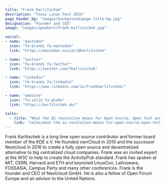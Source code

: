 ```yaml
---
title: "Frank Karlitschek"
description: "Texas Linux Fest 2024"
page_header_bg: "images/background/page-title-bg.jpg"
designation: "Founder and CEO"
image: "images/speakers/frank-karlitschek.jpg"

social:
- name: "mastodon"
  icon: "fa-brands fa-mastodon"
  link: "https://mastodon.social/@Karlitschek"

- name: "twitter"
  icon: "fa-brands fa-twitter"
  link: "https://twitter.com/fkarlitschek"

- name: "linkedin"
  icon: "fa-brands fa-linkedin"
  link: "https://www.linkedin.com/in/frankkarlitschek/"

- name: "website"
  icon: "fa-solid fa-globe"
  link: "https://karlitschek.de/"

talks:
  - title: "What the AI revolution means for Open Source, Open Tech and Open Societies"
    link: "talks/what-the-ai-revolution-means-for-open-source-open-tech-and-open-societies/"
---
```


Frank Karlitschek is a long time open source contributor and former board
member of the KDE e.V. He founded ownCloud in 2010 and the successor Nextcloud
in 2016 to create a fully open source and decentralized alternative to big
centralized cloud companies. Frank was an invited expert at the W3C to help to
create the ActivityPub standard. Frank has spoken at MIT, CERN, Harvard and ETH
and keynoted LinuxCon, Latinoware, FOSSASIA, Campus Party and many other
conferences. Frank is the founder and CEO of Nextcloud GmbH. He is also a
fellow of Open Forum Europe and an advisor to the United Nations.
